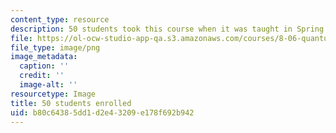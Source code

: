 ```yaml
---
content_type: resource
description: 50 students took this course when it was taught in Spring 2016.
file: https://ol-ocw-studio-app-qa.s3.amazonaws.com/courses/8-06-quantum-physics-iii-spring-2016/b80c64385dd1d2e43209e178f692b942_50.png
file_type: image/png
image_metadata:
  caption: ''
  credit: ''
  image-alt: ''
resourcetype: Image
title: 50 students enrolled
uid: b80c6438-5dd1-d2e4-3209-e178f692b942
---
```


